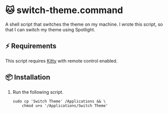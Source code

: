 # :cat: switch-theme.command

A shell script that switches the theme on my machine. I wrote this script, so
that I can switch my theme using Spotlight.

## ⚡️ Requirements

This script requires [Kitty][kitty] with remote control enabled.

## 📦 Installation

1. Run the following script.

    ```fish
    sudo cp 'Switch Theme' /Applications && \
        chmod u+x '/Applications/Switch Theme'
    ```

[kitty]: https://sw.kovidgoyal.net/kitty/
